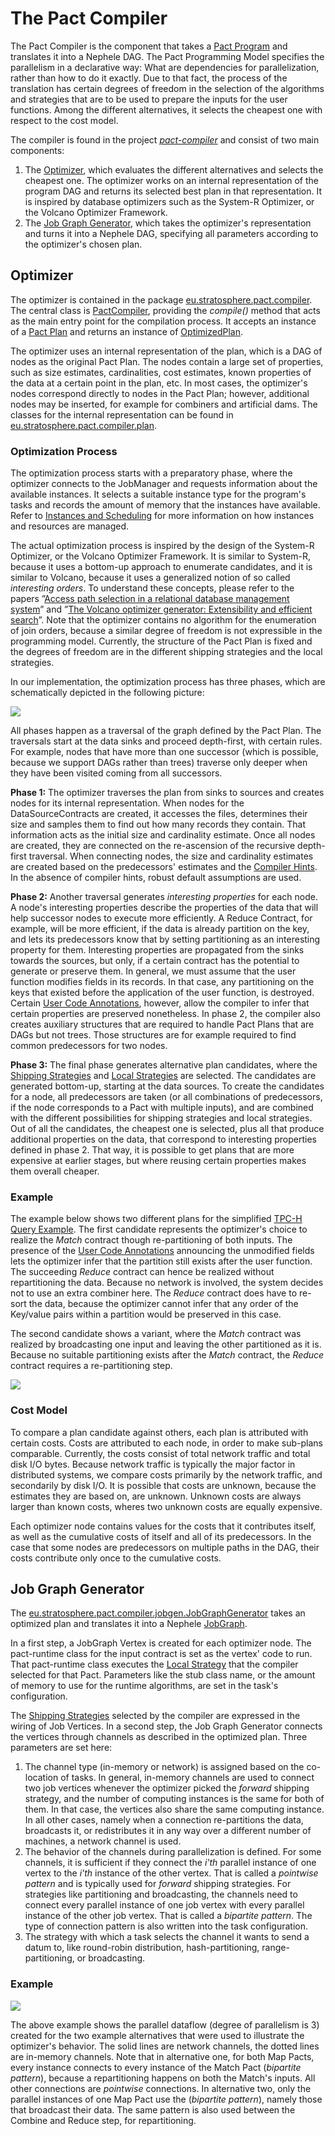 The Pact Compiler
=================

The Pact Compiler is the component that takes a [Pact
Program](writepactprogram.html "writepactprogram")
and translates it into a Nephele DAG. The Pact Programming Model
specifies the parallelism in a declarative way: What are dependencies
for parallelization, rather than how to do it exactly. Due to that fact,
the process of the translation has certain degrees of freedom in the
selection of the algorithms and strategies that are to be used to
prepare the inputs for the user functions. Among the different
alternatives, it selects the cheapest one with respect to the cost
model.

The compiler is found in the project
*[pact-compiler](https://github.com/stratosphere-eu/stratosphere/tree/master/pact/pact-compiler "https://github.com/stratosphere-eu/stratosphere/tree/master/pact/pact-compiler")*
and consist of two main components:

1.  The
    [Optimizer](pactcompiler#optimizer "pactcompiler"),
    which evaluates the different alternatives and selects the cheapest
    one. The optimizer works on an internal representation of the
    program DAG and returns its selected best plan in that
    representation. It is inspired by database optimizers such as the
    System-R Optimizer, or the Volcano Optimizer Framework.
2.  The [Job Graph
    Generator](pactcompiler#job_graph_generator "pactcompiler"),
    which takes the optimizer's representation and turns it into a
    Nephele DAG, specifying all parameters according to the optimizer's
    chosen plan.

Optimizer
---------

The optimizer is contained in the package
[eu.stratosphere.pact.compiler](https://github.com/stratosphere-eu/stratosphere/tree/master/pact/pact-compiler/src/main/java/eu/stratosphere/pact/compiler "https://github.com/stratosphere-eu/stratosphere/tree/master/pact/pact-compiler/src/main/java/eu/stratosphere/pact/compiler").
The central class is
[PactCompiler](https://github.com/stratosphere-eu/stratosphere/tree/master/pact/pact-compiler/src/main/java/eu/stratosphere/pact/compiler/PactCompiler.java "https://github.com/stratosphere-eu/stratosphere/tree/master/pact/pact-compiler/src/main/java/eu/stratosphere/pact/compiler/PactCompiler.java"),
providing the *compile()* method that acts as the main entry point for
the compilation process. It accepts an instance of a [Pact
Plan](https://github.com/stratosphere-eu/stratosphere/tree/master//pact/pact-common/src/main/java/eu/stratosphere/pact/common/plan/Plan.java "https://github.com/stratosphere-eu/stratosphere/tree/master//pact/pact-common/src/main/java/eu/stratosphere/pact/common/plan/Plan.java")
and returns an instance of
[OptimizedPlan](https://github.com/stratosphere-eu/stratosphere/tree/master/pact/pact-compiler/src/main/java/eu/stratosphere/pact/compiler/plan/OptimizedPlan.java "https://github.com/stratosphere-eu/stratosphere/tree/master/pact/pact-compiler/src/main/java/eu/stratosphere/pact/compiler/plan/OptimizedPlan.java").

The optimizer uses an internal representation of the plan, which is a
DAG of nodes as the original Pact Plan. The nodes contain a large set of
properties, such as size estimates, cardinalities, cost estimates, known
properties of the data at a certain point in the plan, etc. In most
cases, the optimizer's nodes correspond directly to nodes in the Pact
Plan; however, additional nodes may be inserted, for example for
combiners and artificial dams. The classes for the internal
representation can be found in
[eu.stratosphere.pact.compiler.plan](https://github.com/stratosphere-eu/stratosphere/tree/master/pact/pact-compiler/src/main/java/eu/stratosphere/pact/compiler/plan "https://github.com/stratosphere-eu/stratosphere/tree/master/pact/pact-compiler/src/main/java/eu/stratosphere/pact/compiler/plan").

### Optimization Process

The optimization process starts with a preparatory phase, where the
optimizer connects to the JobManager and requests information about the
available instances. It selects a suitable instance type for the
program's tasks and records the amount of memory that the instances have
available. Refer to [Instances and
Scheduling](instancesandscheduling.html "instancesandscheduling")
for more information on how instances and resources are managed.

The actual optimization process is inspired by the design of the
System-R Optimizer, or the Volcano Optimizer Framework. It is similar to
System-R, because it uses a bottom-up approach to enumerate candidates,
and it is similar to Volcano, because it uses a generalized notion of so
called *interesting orders*. To understand these concepts, please refer
to the papers ”[Access path selection in a relational database
management
system](http://citeseerx.ist.psu.edu/viewdoc/download?doi=10.1.1.71.3735&rep=rep1&type=pdf "http://citeseerx.ist.psu.edu/viewdoc/download?doi=10.1.1.71.3735&rep=rep1&type=pdf")”
and ”[The Volcano optimizer generator: Extensibility and efficient
search](http://citeseerx.ist.psu.edu/viewdoc/download?doi=10.1.1.21.2197&rep=rep1&type=pdf "http://citeseerx.ist.psu.edu/viewdoc/download?doi=10.1.1.21.2197&rep=rep1&type=pdf")”.
Note that the optimizer contains no algorithm for the enumeration of
join orders, because a similar degree of freedom is not expressible in
the programming model. Currently, the structure of the Pact Plan is
fixed and the degrees of freedom are in the different shipping
strategies and the local strategies.

In our implementation, the optimization process has three phases, which
are schematically depicted in the following picture:

[![](media/wiki/optimization_process.png)](media/wiki/optimization_process.png "wiki:optimization_process.png")

All phases happen as a traversal of the graph defined by the Pact Plan.
The traversals start at the data sinks and proceed depth-first, with
certain rules. For example, nodes that have more than one successor
(which is possible, because we support DAGs rather than trees) traverse
only deeper when they have been visited coming from all successors.

**Phase 1:** The optimizer traverses the plan from sinks to sources and
creates nodes for its internal representation. When nodes for the
DataSourceContracts are created, it accesses the files, determines their
size and samples them to find out how many records they contain. That
information acts as the initial size and cardinality estimate. Once all
nodes are created, they are connected on the re-ascension of the
recursive depth-first traversal. When connecting nodes, the size and
cardinality estimates are created based on the predecessors' estimates
and the [Compiler
Hints](writepactprogram#compilerhints "writepactprogram").
In the absence of compiler hints, robust default assumptions are used.

**Phase 2:** Another traversal generates *interesting properties* for
each node. A node's interesting properties describe the properties of
the data that will help successor nodes to execute more efficiently. A
Reduce Contract, for example, will be more efficient, if the data is
already partition on the key, and lets its predecessors know that by
setting partitioning as an interesting property for them. Interesting
properties are propagated from the sinks towards the sources, but only,
if a certain contract has the potential to generate or preserve them. In
general, we must assume that the user function modifies fields in its
records. In that case, any partitioning on the keys that existed before
the application of the user function, is destroyed. Certain [User Code
Annotations](pactpm#user_code_annotations "pactpm"),
however, allow the compiler to infer that certain properties are
preserved nonetheless. In phase 2, the compiler also creates auxiliary
structures that are required to handle Pact Plans that are DAGs but not
trees. Those structures are for example required to find common
predecessors for two nodes.

**Phase 3:** The final phase generates alternative plan candidates,
where the [Shipping
Strategies](pactstrategies#shipping_strategies "pactstrategies")
and [Local
Strategies](pactstrategies#local_strategies "pactstrategies")
are selected. The candidates are generated bottom-up, starting at the
data sources. To create the candidates for a node, all predecessors are
taken (or all combinations of predecessors, if the node corresponds to a
Pact with multiple inputs), and are combined with the different
possibilities for shipping strategies and local strategies. Out of all
the candidates, the cheapest one is selected, plus all that produce
additional properties on the data, that correspond to interesting
properties defined in phase 2. That way, it is possible to get plans
that are more expensive at earlier stages, but where reusing certain
properties makes them overall cheaper.

### Example

The example below shows two different plans for the simplified [TPC-H
Query
Example](tpch-q3example.html "tpch-q3example").
The first candidate represents the optimizer's choice to realize the
*Match* contract though re-partitioning of both inputs. The presence of
the [User Code
Annotations](pactpm#user_code_annotations "pactpm")
announcing the unmodified fields lets the optimizer infer that the
partition still exists after the user function. The succeeding *Reduce*
contract can hence be realized without repartitioning the data. Because
no network is involved, the system decides not to use an extra combiner
here. The *Reduce* contract does have to re-sort the data, because the
optimizer cannot infer that any order of the Key/value pairs within a
partition would be preserved in this case.

The second candidate shows a variant, where the *Match* contract was
realized by broadcasting one input and leaving the other partitioned as
it is. Because no suitable partitioning exists after the *Match*
contract, the *Reduce* contract requires a re-partitioning step.

[![](media/wiki/alternative_candidates.png)](media/wiki/alternative_candidates.png "wiki:alternative_candidates.png")

### Cost Model

To compare a plan candidate against others, each plan is attributed with
certain costs. Costs are attributed to each node, in order to make
sub-plans comparable. Currently, the costs consist of total network
traffic and total disk I/O bytes. Because network traffic is typically
the major factor in distributed systems, we compare costs primarily by
the network traffic, and secondarily by disk I/O. It is possible that
costs are unknown, because the estimates they are based on, are unknown.
Unknown costs are always larger than known costs, wheres two unknown
costs are equally expensive.

Each optimizer node contains values for the costs that it contributes
itself, as well as the cumulative costs of itself and all of its
predecessors. In the case that some nodes are predecessors on multiple
paths in the DAG, their costs contribute only once to the cumulative
costs.

Job Graph Generator
-------------------

The
[eu.stratosphere.pact.compiler.jobgen.JobGraphGenerator](https://github.com/stratosphere-eu/stratosphere/tree/master/pact/pact-compiler/src/main/java/eu/stratosphere/pact/compiler/jobgen/JobGraphGenerator.java "https://github.com/stratosphere-eu/stratosphere/tree/master/pact/pact-compiler/src/main/java/eu/stratosphere/pact/compiler/jobgen/JobGraphGenerator.java")
takes an optimized plan and translates it into a Nephele
[JobGraph](writingnehelejobs#connectingtasks "writingnehelejobs").

In a first step, a JobGraph Vertex is created for each optimizer node.
The pact-runtime class for the input contract is set as the vertex' code
to run. That pact-runtime class executes the [Local
Strategy](pactstrategies#local_strategies "pactstrategies")
that the compiler selected for that Pact. Parameters like the stub class
name, or the amount of memory to use for the runtime algorithms, are set
in the task's configuration.

The [Shipping
Strategies](pactstrategies#shipping_strategies "pactstrategies")
selected by the compiler are expressed in the wiring of Job Vertices. In
a second step, the Job Graph Generator connects the vertices through
channels as described in the optimized plan. Three parameters are set
here:

1.  The channel type (in-memory or network) is assigned based on the
    co-location of tasks. In general, in-memory channels are used to
    connect two job vertices whenever the optimizer picked the *forward*
    shipping strategy, and the number of computing instances is the same
    for both of them. In that case, the vertices also share the same
    computing instance. In all other cases, namely when a connection
    re-partitions the data, broadcasts it, or redistributes it in any
    way over a different number of machines, a network channel is used.
2.  The behavior of the channels during parallelization is defined. For
    some channels, it is sufficient if they connect the *i'th* parallel
    instance of one vertex to the *i'th* instance of the other vertex.
    That is called a *pointwise pattern* and is typically used for
    *forward* shipping strategies. For strategies like partitioning and
    broadcasting, the channels need to connect every parallel instance
    of one job vertex with every parallel instance of the other job
    vertex. That is called a *bipartite pattern*. The type of connection
    pattern is also written into the task configuration.
3.  The strategy with which a task selects the channel it wants to send
    a datum to, like round-robin distribution, hash-partitioning,
    range-partitioning, or broadcasting.

### Example

[![](media/wiki/jobgraph.png)](media/wiki/jobgraph.png "wiki:jobgraph.png")

The above example shows the parallel dataflow (degree of parallelism is
3) created for the two example alternatives that were used to illustrate
the optimizer's behavior. The solid lines are network channels, the
dotted lines are in-memory channels. Note that in alternative one, for
both Map Pacts, every instance connects to every instance of the Match
Pact (*bipartite pattern*), because a repartitioning happens on both the
Match's inputs. All other connections are *pointwise* connections. In
alternative two, only the parallel instances of one Map Pact use the
(*bipartite pattern*), namely those that broadcast their data. The same
pattern is also used between the Combine and Reduce step, for
repartitioning.
